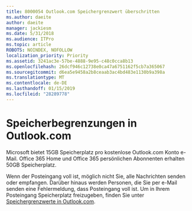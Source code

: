 ```yaml
---
title: 8000054 Outlook.com Speichergrenzwert überschritten
ms.author: daeite
author: daeite
manager: jackiesm
ms.date: 5/31/2018
ms.audience: ITPro
ms.topic: article
ROBOTS: NOINDEX, NOFOLLOW
localization_priority: Priority
ms.assetid: 3241ac3e-57be-4888-9e95-c48c0cca8b13
ms.openlocfilehash: 26dcf946c12738e0ca47a6751162f5cb7a365067
ms.sourcegitcommit: d6ea5e9458a2b8ceaab3ac4bd483e1130b9a398a
ms.translationtype: MT
ms.contentlocale: de-DE
ms.lasthandoff: 01/15/2019
ms.locfileid: "28289778"
---
```

# <a name="storage-limits-in-outlookcom"></a>Speicherbegrenzungen in Outlook.com

Microsoft bietet 15GB Speicherplatz pro kostenlose Outlook.com Konto e-Mail. Office 365 Home und Office 365 persönlichen Abonnenten erhalten 50GB Speicherplatz.
  
Wenn der Posteingang voll ist, möglich nicht Sie, alle Nachrichten senden oder empfangen. Darüber hinaus werden Personen, die Sie per e-Mail senden eine Fehlermeldung, dass Posteingang voll ist. Um in Ihrem Posteingang Speicherplatz freizugeben, finden Sie unter [Speichergrenzwerte in Outlook.com](https://go.microsoft.com/fwlink/p/?linkid=2001900&amp;clcid=0x409).
  


